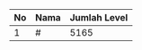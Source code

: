 | No | Nama            | Jumlah Level |
|----|-----------------|--------------|
| 1  | #    |    5165        |
